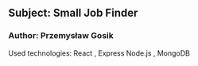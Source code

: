 
## Subject: Small Job Finder
### Author: Przemysław Gosik 
Used technologies:
React , Express Node.js , MongoDB
